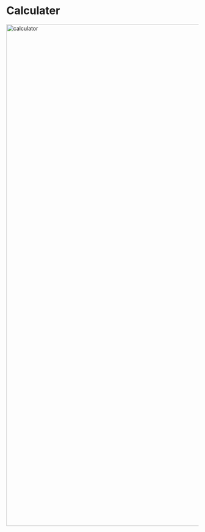 # Calculater

<img width="1311" alt="calculator" src="https://user-images.githubusercontent.com/76856697/130868728-e94ae3d5-ed46-4126-a26e-1930a5a3cafa.png">
